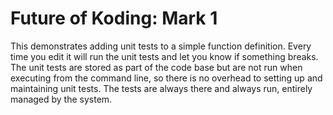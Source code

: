 # Future of Koding: Mark 1

This demonstrates adding unit tests to a simple function definition.
Every time you edit it will run the unit tests and let you know
if something breaks.  The unit tests are stored as part of the
code base but are not run when executing from the command line,
so there is no overhead to setting up and maintaining unit tests.
The tests are always there and always run, entirely managed by the system.

